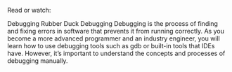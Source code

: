 Read or watch:

Debugging
Rubber Duck Debugging
Debugging is the process of finding and fixing errors in software that prevents it from running correctly.
As you become a more advanced programmer and an industry engineer, you will learn how to use debugging
tools such as gdb or built-in tools that IDEs have.
However, it’s important to understand the concepts and processes of debugging manually.